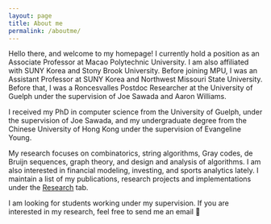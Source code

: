 ```yaml
---
layout: page
title: About me
permalink: /aboutme/
---
```


Hello there, and welcome to my homepage! I currently hold a position as an Associate Professor at Macao Polytechnic University. I am also affiliated with SUNY Korea and Stony Brook University. Before joining MPU, I was an Assistant Professor at SUNY Korea and Northwest Missouri State University. Before that, I was a Roncesvalles Postdoc Researcher at the University of Guelph under the supervision of Joe Sawada and Aaron Williams.

I received my PhD in computer science from the University of Guelph, under the supervision of Joe Sawada, and my undergraduate degree from the Chinese University of Hong Kong under the supervision of Evangeline Young.

My research focuses on combinatorics, string algorithms, Gray codes, de Bruijn sequences, graph theory, and design and analysis of algorithms. I am also interested in financial modeling, investing, and sports analytics lately. I maintain a list of my publications, research projects and implementations under the <a href="/academic-portfolio/research/">Research</a> tab.

I am looking for students working under my supervision. If you are interested in my research, feel free to send me an email 🙂